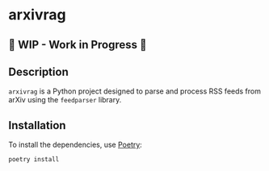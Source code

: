 # arxivrag
## 🚧 WIP - Work in Progress 🚧

## Description
`arxivrag` is a Python project designed to parse and process RSS feeds from arXiv using the `feedparser` library.

## Installation
To install the dependencies, use [Poetry](https://python-poetry.org/):

```sh
poetry install
```